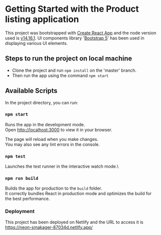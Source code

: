 # Getting Started with the Product listing application

This project was bootstrapped with [Create React App](https://github.com/facebook/create-react-app) and the node version used is [v14.16.1](https://nodejs.org/download/release/v14.16.1/). UI components library '[Bootstrap 5](https://getbootstrap.com/docs/5.0/getting-started/introduction/)' has been used in displaying various UI elements.

## Steps to run the project on local machine

- Clone the project and run `npm install` on the 'master' branch.
- Then run the app using the command `npm start`


## Available Scripts

In the project directory, you can run:

### `npm start`

Runs the app in the development mode.\
Open [http://localhost:3000](http://localhost:3000) to view it in your browser.

The page will reload when you make changes.\
You may also see any lint errors in the console.

### `npm test`

Launches the test runner in the interactive watch mode.\

### `npm run build`

Builds the app for production to the `build` folder.\
It correctly bundles React in production mode and optimizes the build for the best performance.

### Deployment

This project has been deployed on Netlify and the URL to access it is https://neon-smakager-87034d.netlify.app/
